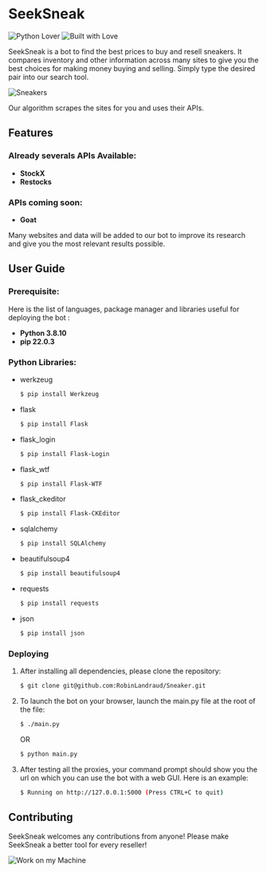 # SeekSneak

![Python Lover](https://forthebadge.com/images/badges/made-with-python.svg) ![Built with Love](https://forthebadge.com/images/badges/built-with-love.svg)

SeekSneak is a bot to find the best prices to buy and resell sneakers. It compares inventory and other information across many sites to give you the best choices for making money buying and selling. Simply type the desired pair into our search tool.

![Sneakers](https://media.giphy.com/media/5WlXGaNnB0N6o/giphy.gif)

Our algorithm scrapes the sites for you and uses their APIs.

## Features

### Already severals APIs Available:
- **StockX**
- **Restocks**

### APIs coming soon:
- **Goat**

Many websites and data will be added to our bot to improve its research and give you the most relevant results possible.

## User Guide

### Prerequisite:

Here is the list of languages, package manager and libraries useful for deploying the bot :

- **Python 3.8.10**
- **pip 22.0.3**

### Python Libraries:
- werkzeug
   ```bash
   $ pip install Werkzeug
   ```
- flask
   ```bash
   $ pip install Flask
   ```
- flask_login
   ```bash
   $ pip install Flask-Login
   ```
- flask_wtf
   ```bash
   $ pip install Flask-WTF
   ```
- flask_ckeditor
   ```bash
   $ pip install Flask-CKEditor
   ```
- sqlalchemy
   ```bash
   $ pip install SQLAlchemy
   ```
- beautifulsoup4
   ```bash
   $ pip install beautifulsoup4
   ```
- requests
   ```bash
   $ pip install requests
   ```
- json
   ```bash
   $ pip install json
   ```

### Deploying

1. After installing all dependencies, please clone the repository:
   ```bash
   $ git clone git@github.com:RobinLandraud/Sneaker.git
   ```

2. To launch the bot on your browser, launch the main.py file at the root of the file:
   ```bash
   $ ./main.py
   ```
   OR
   ```bash
   $ python main.py
   ```

3. After testing all the proxies, your command prompt should show you the url on which you can use the bot with a web GUI. Here is an example:
   ```bash
   $ Running on http://127.0.0.1:5000 (Press CTRL+C to quit)
   ```

## Contributing

SeekSneak welcomes any contributions from anyone! Please make SeekSneak a better tool for every reseller!

![Work on my Machine](https://forthebadge.com/images/badges/works-on-my-machine.svg)